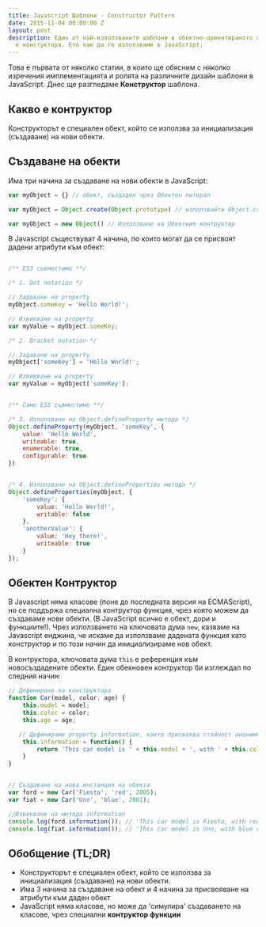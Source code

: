 ```yaml
---
title: Javascript Шаблони - Constructor Pattern
date: 2015-11-04 00:00:00 Z
layout: post
description: Един от най-използваните шаблони в обектно-ориентираното програмиране
  е констуктора. Ето как да го използваме в JavaScript.
---
```


Това е първата от няколко статии, в които ще обясним с няколко изречения имплементацията и ролята на различните дизайн шаблони в JavaScript. Днес ще разгледаме **Конструктор** шаблона.

## Какво е контруктор

Конструкторът е специален обект, който се използва за инициализация (създаване) на нови обекти.

## Създаване на обекти

Има три начина за създаване на нови обекти в JavaScript:

```js
var myObject = {} // обект, създаден чрез Обектен литерал

var myObject = Object.create(Object.prototype) // използвайти Object.create() метода

var myObject = new Object() // Използване на Обектния контруктор

```

В Javascript съществуват 4 начина, по които могат да се присвоят дадени атрибути към обект:

```js

/** ES3 съвместимо **/

/* 1. Dot notation */

// Задаване на property
myObject.someKey = 'Hello World!';

// Извикване на property
var myValue = myObject.someKey;

/* 2. Bracket notation */

// Задаване на property
myObject['someKey'] = 'Hello World!';

// Извикване на property
var myValue = myObject['someKey'];


/** Само ES5 съвместимо **/

/* 3. Използване на Object.defineProperty метода */
Object.defineProperty(myObject, 'someKey', {
    value: 'Hello World',
    writeable: true,
    enumerable: true,
    configurable: true
})


/* 4. Използване на Object.defineProperties метода */
Object.defineProperties(myObject, {
    'someKey': {
        value: 'Hello World!',
        writable: false
    },
    'anotherValue': {
        value: 'Hey there!',
        writeable: true
    }
});
```

## Обектен Контруктор

В Javascript няма класове (поне до последната версия на ECMAScript), но се поддържа специална контруктор функция, чрез която можем да създаваме нови обекти. (В JavaScript всичко е обект, дори и функциите!). Чрез използването на ключовата дума `new`, казваме на Javascript енджина, че искаме да използваме дадената функция като конструктор и по този начин да инициализираме нов обект.

В контруктора, ключовата дума `this` е референция към новосъздадените обекти. Един обекновен контруктор би изглеждал по следния начин:

```js
// Дефиниране на конструктора
function Car(model, color, age) {
    this.model = model;
    this.color = color;
    this.age = age;

   // Дефинираме property information, което присвоява стойност анонимна функция
    this.information = function() {
        return 'This car model is ' + this.model + ', with ' + this.color + ' color from' + this.age + ' year!';
    }
}


// Създаване на нова инстанция на обекта
var ford = new Car('Fiesta', 'red', 2005);
var fiat = new Car('Uno', 'blue', 2001);

//Извикване на метода information
console.log(ford.information()); // 'This car model is Fiesta, with red color from 2005 year!'
console.log(fiat.information()); // 'This car model is Uno, with blue color from 2001 year!'
```

## Обобщение (TL;DR)

- Конструкторът е специален обект, който се използва за инициализация (създаване) на нови обекти.
- Има 3 начина за създаване на обект и 4 начина за присвояване на атрибути към даден обект
- JavaScript няма класове, но може да 'симулира' създаването на класове, чрез специални **контруктор функции**